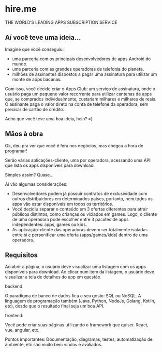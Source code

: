 # hire.me

THE WORLD’S LEADING APPS SUBSCRIPTION SERVICE

## Aí você teve uma ideia...

Imagine que você conseguiu: 

* uma parceria com os principais desenvolvedores de apps Android do mundo. 
* uma parceria com as grandes operadoras de telefonia do planeta.
* milhões de assinantes dispostos a pagar uma assinatura para utilizar um monte de apps bacanas.

Com isso, você decide criar o Apps Club: um serviço de assinatura, onde o usuário paga um pequeno valor recorrente para utilizar centenas de apps que, se comprados individualmente, custariam milhares e milhares de reais. O assinante paga o valor direto na conta de telefone da operadora, sem precisar de cartão de crédito.

Acho que você teve uma boa ideia, hein? =)

## Mãos à obra

Ok, deu pra ver que você é fera nos negócios, mas chegou a hora de programar!

Serão várias aplicações-cliente, uma por operadora, acessando uma API que lista os apps disponíveis para download.

Simples assim? Quase... 

Aí vão algumas considerações:

* Desenvolvedores podem já possuir contratos de exclusividade com outros distribuidores em determinados países, portanto, nem todos os apps vão estar disponíveis em todos os territórios.
* Você decidiu separar o conteúdo em 3 ofertas diferentes para atrair públicos distintos, como crianças ou viciados em games. Logo, o cliente de uma operadora pode escolher entre 3 pacotes de apps independentes: apps, games ou kids.
* As aplicação-cliente das operadoras devem ser totalmente isoladas entre si e personificar uma oferta (apps/games/kids) dentro de uma operadora.

## Requisitos

Ao abrir a página, o usuário deve visualizar uma listagem com os apps disponíveis para download. Ao clicar num item da listagem, o usuário deve visualizar a tela de detalhes do app em questão.

backend:

O paradigma de banco de dados fica a seu gosto: SQL ou NoSQL. A linguagem de programação também (Java, Python, NodeJs, Golang, Kotlin, etc), desde que o resultado final seja um boa API.


frontend:

Você pode criar suas páginas utilizando o framework que quiser. React, vue, angular, etc.


Pontos importantes:
Documentação, diagramas, testes, automatização de ambiente, etc são muito bem vindos e avaliados.




